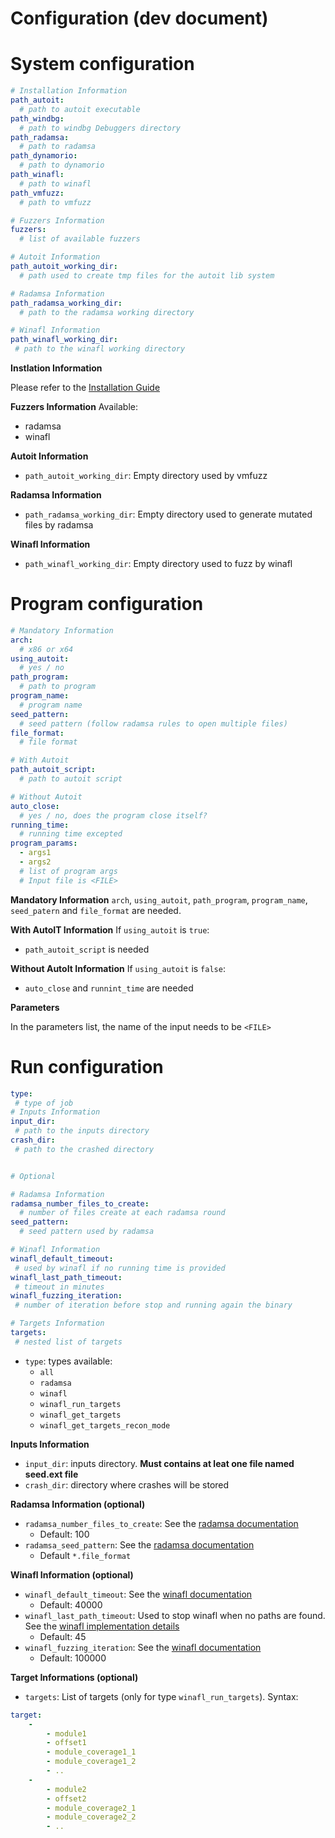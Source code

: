 Configuration (dev document)
=====================================


System configuration
=====================

```yaml
# Installation Information
path_autoit:
  # path to autoit executable
path_windbg:
  # path to windbg Debuggers directory
path_radamsa:
  # path to radamsa
path_dynamorio:
  # path to dynamorio
path_winafl:
  # path to winafl 
path_vmfuzz:
  # path to vmfuzz

# Fuzzers Information
fuzzers:
  # list of available fuzzers

# Autoit Information
path_autoit_working_dir:
  # path used to create tmp files for the autoit lib system

# Radamsa Information
path_radamsa_working_dir:
  # path to the radamsa working directory

# Winafl Information
path_winafl_working_dir:
 # path to the winafl working directory
```

**Instlation Information**

Please refer to the [Installation Guide](../Install.md)

**Fuzzers Information**
Available:
- radamsa
- winafl

**Autoit Information**
- `path_autoit_working_dir`: Empty directory used by vmfuzz

**Radamsa Information**
- `path_radamsa_working_dir`: Empty directory used to generate mutated files by radamsa

**Winafl Information**
- `path_winafl_working_dir`:  Empty directory used to fuzz by winafl 

Program configuration
==================

```yaml
# Mandatory Information
arch:
  # x86 or x64
using_autoit:
  # yes / no
path_program: 
  # path to program  
program_name:
  # program name 
seed_pattern:
  # seed pattern (follow radamsa rules to open multiple files)
file_format:
  # file format

# With Autoit
path_autoit_script:
  # path to autoit script

# Without Autoit
auto_close:
  # yes / no, does the program close itself?
running_time:
  # running time excepted
program_params:
  - args1
  - args2
  # list of program args
  # Input file is <FILE>

```
**Mandatory Information**
`arch`, `using_autoit`, `path_program`, `program_name`, `seed_patern` and `file_format` are needed.

**With AutoIT Information**
If `using_autoit` is `true`:
- `path_autoit_script` is needed

**Without AutoIt Information**
If `using_autoit` is `false`:
-  `auto_close` and `runnint_time` are needed

**Parameters**

In the parameters list, the name of the input needs to be `<FILE>`


Run configuration
==================

```yaml
type:
 # type of job
# Inputs Information
input_dir:
 # path to the inputs directory
crash_dir:
 # path to the crashed directory


# Optional 

# Radamsa Information
radamsa_number_files_to_create:
  # number of files create at each radamsa round
seed_pattern:
  # seed pattern used by radamsa

# Winafl Information
winafl_default_timeout:
 # used by winafl if no running time is provided
winafl_last_path_timeout:
 # timeout in minutes
winafl_fuzzing_iteration:
 # number of iteration before stop and running again the binary

# Targets Information
targets:
 # nested list of targets
```

- `type`: types available:
    - `all`
    - `radamsa`
    - `winafl`
    - `winafl_run_targets`
    - `winafl_get_targets`
    - `winafl_get_targets_recon_mode`

**Inputs Information**
- `input_dir`: inputs directory. **Must contains at leat one file named seed.ext file**
- `crash_dir`: directory where crashes will be stored


**Radamsa Information (optional)**
- `radamsa_number_files_to_create`: See the [radamsa documentation]()
    - Default: 100
- `radamsa_seed_pattern`: See the [radamsa documentation]()
    - Default `*.file_format`

**Winafl Information (optional)**
- `winafl_default_timeout`: See the [winafl documentation](https://github.com/ivanfratric/winafl)
    - Default: 40000
- `winafl_last_path_timeout`: Used to stop winafl when no paths are found. See the [winafl implementation details](fuzzers/winafl#winafl-implementation-details)
    - Default: 45
- `winafl_fuzzing_iteration`: See the [winafl documentation](https://github.com/ivanfratric/winafl)
    - Default: 100000 

**Target Informations (optional)**
- `targets`: List of targets (only for type `winafl_run_targets`). Syntax:
```yaml
target:
    -   
        - module1
        - offset1
        - module_coverage1_1
        - module_coverage1_2
        - .. 
    -   
        - module2
        - offset2
        - module_coverage2_1
        - module_coverage2_2
        - ..
```
